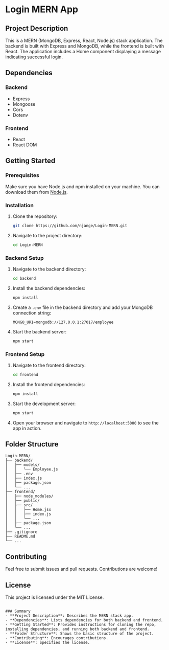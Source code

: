 # Login MERN App

## Project Description
This is a MERN (MongoDB, Express, React, Node.js) stack application. The backend is built with Express and MongoDB, while the frontend is built with React. The application includes a Home component displaying a message indicating successful login.

## Dependencies
### Backend
- Express
- Mongoose
- Cors
- Dotenv

### Frontend
- React
- React DOM

## Getting Started

### Prerequisites
Make sure you have Node.js and npm installed on your machine. You can download them from [Node.js](https://nodejs.org/).

### Installation
1. Clone the repository:
   ```bash
   git clone https://github.com/njange/Login-MERN.git
   ```
2. Navigate to the project directory:
   ```bash
   cd Login-MERN
   ```

### Backend Setup
1. Navigate to the backend directory:
   ```bash
   cd backend
   ```
2. Install the backend dependencies:
   ```bash
   npm install
   ```
3. Create a `.env` file in the backend directory and add your MongoDB connection string:
   ```env
   MONGO_URI=mongodb://127.0.0.1:27017/employee
   ```
4. Start the backend server:
   ```bash
   npm start
   ```

### Frontend Setup
1. Navigate to the frontend directory:
   ```bash
   cd frontend
   ```
2. Install the frontend dependencies:
   ```bash
   npm install
   ```
3. Start the development server:
   ```bash
   npm start
   ```
4. Open your browser and navigate to `http://localhost:5000` to see the app in action.

## Folder Structure
```
Login-MERN/
├── backend/
│   ├── models/
│   │   └── Employee.js
│   ├── .env
│   ├── index.js
│   ├── package.json
│   └── ...
├── frontend/
│   ├── node_modules/
│   ├── public/
│   ├── src/
│   │   ├── Home.jsx
│   │   ├── index.js
│   │   └── ...
│   ├── package.json
│   └── ...
├── .gitignore
├── README.md
└── ...
```

## Contributing
Feel free to submit issues and pull requests. Contributions are welcome!

## License
This project is licensed under the MIT License.
```

### Summary
- **Project Description**: Describes the MERN stack app.
- **Dependencies**: Lists dependencies for both backend and frontend.
- **Getting Started**: Provides instructions for cloning the repo, installing dependencies, and running both backend and frontend.
- **Folder Structure**: Shows the basic structure of the project.
- **Contributing**: Encourages contributions.
- **License**: Specifies the license.
